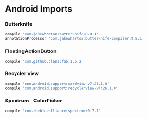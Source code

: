 Android Imports
===============

### Butterknife
```gradle
compile 'com.jakewharton:butterknife:8.8.1'
annotationProcessor 'com.jakewharton:butterknife-compiler:8.8.1'
```

### FloatingActionButton
```gradle
compile 'com.github.clans:fab:1.6.2'
```

### Recycler view
```gradle
compile 'com.android.support:cardview-v7:26.1.0'
compile 'com.android.support:recyclerview-v7:26.1.0'
```

### Spectrum - ColorPicker
```gradle
compile 'com.thebluealliance:spectrum:0.7.1'
```